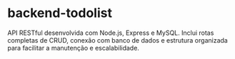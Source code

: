 # backend-todolist
API RESTful desenvolvida com Node.js, Express e MySQL. Inclui rotas completas de CRUD, conexão com banco de dados e estrutura organizada para facilitar a manutenção e escalabilidade.
